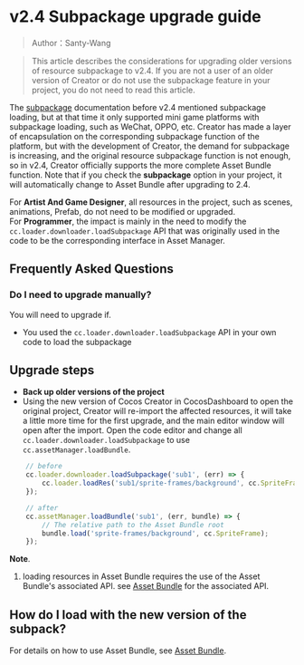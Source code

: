 # v2.4 Subpackage upgrade guide

> Author：Santy-Wang

> This article describes the considerations for upgrading older versions of resource subpackage to v2.4. If you are not a user of an older version of Creator or do not use the subpackage feature in your project, you do not need to read this article.

The [subpackage](https://github.com/cocos-creator/creator-docs/blob/e02ac31bab12d3ee767c0549050b0e42bd22bc5b/en/scripting/subpackage.md) documentation before v2.4 mentioned subpackage loading, but at that time it only supported mini game platforms with subpackage loading, such as WeChat, OPPO, etc. Creator has made a layer of encapsulation on the corresponding subpackage function of the platform, but with the development of Creator, the demand for subpackage is increasing, and the original resource subpackage function is not enough, so in v2.4, Creator officially supports the more complete Asset Bundle function. Note that if you check the **subpackage** option in your project, it will automatically change to Asset Bundle after upgrading to 2.4.

For **Artist And Game Designer**, all resources in the project, such as scenes, animations, Prefab, do not need to be modified or upgraded. <br>
For **Programmer**, the impact is mainly in the need to modify the `cc.loader.downloader.loadSubpackage` API that was originally used in the code to be the corresponding interface in Asset Manager.

## Frequently Asked Questions

### Do I need to upgrade manually?

You will need to upgrade if.
 - You used the `cc.loader.downloader.loadSubpackage` API in your own code to load the subpackage

## Upgrade steps

- **Back up older versions of the project**
- Using the new version of Cocos Creator in CocosDashboard to open the original project, Creator will re-import the affected resources, it will take a little more time for the first upgrade, and the main editor window will open after the import. Open the code editor and change all `cc.loader.downloader.loadSubpackage` to use `cc.assetManager.loadBundle`.

```js
    // before
    cc.loader.downloader.loadSubpackage('sub1', (err) => {
        cc.loader.loadRes('sub1/sprite-frames/background', cc.SpriteFrame);
    });

    // after
    cc.assetManager.loadBundle('sub1', (err, bundle) => {
        // The relative path to the Asset Bundle root
        bundle.load('sprite-frames/background', cc.SpriteFrame);
    });
```

**Note**.
1. loading resources in Asset Bundle requires the use of the Asset Bundle's associated API. see [Asset Bundle](../../../api/en/classes/Bundle.html) for the associated API.

## How do I load with the new version of the subpack?

For details on how to use Asset Bundle, see [Asset Bundle](../scripting/asset-bundle.md).


